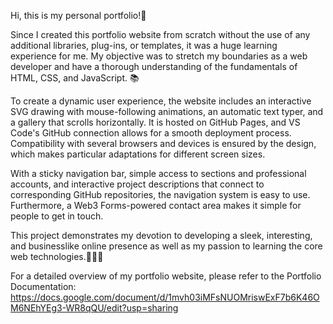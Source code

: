Hi, this is my personal portfolio!👋

Since I created this portfolio website from scratch without the use of any additional libraries, plug-ins, or templates, it was a huge learning experience for me. My objective was to stretch my boundaries as a web developer and have a thorough understanding of the fundamentals of HTML, CSS, and JavaScript. 📚

To create a dynamic user experience, the website includes an interactive SVG drawing with mouse-following animations, an automatic text typer, and a gallery that scrolls horizontally. It is hosted on GitHub Pages, and VS Code's GitHub connection allows for a smooth deployment process. Compatibility with several browsers and devices is ensured by the design, which makes particular adaptations for different screen sizes.

With a sticky navigation bar, simple access to sections and professional accounts, and interactive project descriptions that connect to corresponding GitHub repositories, the navigation system is easy to use. Furthermore, a Web3 Forms-powered contact area makes it simple for people to get in touch.

This project demonstrates my devotion to developing a sleek, interesting, and businesslike online presence as well as my passion to learning the core web technologies.🚀👩‍💻

For a detailed overview of my portfolio website, please refer to the Portfolio Documentation: https://docs.google.com/document/d/1mvh03iMFsNUOMriswExF7b6K46OM6NEhYEg3-WR8qQU/edit?usp=sharing
